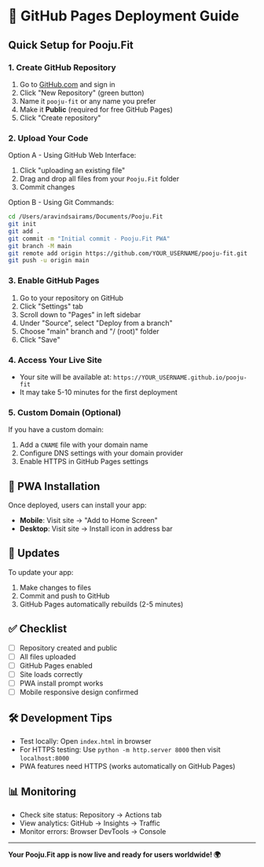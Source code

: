 # 🚀 GitHub Pages Deployment Guide

## Quick Setup for Pooju.Fit

### 1. Create GitHub Repository
1. Go to [GitHub.com](https://github.com) and sign in
2. Click "New Repository" (green button)
3. Name it `pooju-fit` or any name you prefer
4. Make it **Public** (required for free GitHub Pages)
5. Click "Create repository"

### 2. Upload Your Code
Option A - Using GitHub Web Interface:
1. Click "uploading an existing file"
2. Drag and drop all files from your `Pooju.Fit` folder
3. Commit changes

Option B - Using Git Commands:
```bash
cd /Users/aravindsairams/Documents/Pooju.Fit
git init
git add .
git commit -m "Initial commit - Pooju.Fit PWA"
git branch -M main
git remote add origin https://github.com/YOUR_USERNAME/pooju-fit.git
git push -u origin main
```

### 3. Enable GitHub Pages
1. Go to your repository on GitHub
2. Click "Settings" tab
3. Scroll down to "Pages" in left sidebar
4. Under "Source", select "Deploy from a branch"
5. Choose "main" branch and "/ (root)" folder
6. Click "Save"

### 4. Access Your Live Site
- Your site will be available at: `https://YOUR_USERNAME.github.io/pooju-fit`
- It may take 5-10 minutes for the first deployment

### 5. Custom Domain (Optional)
If you have a custom domain:
1. Add a `CNAME` file with your domain name
2. Configure DNS settings with your domain provider
3. Enable HTTPS in GitHub Pages settings

## 📱 PWA Installation
Once deployed, users can install your app:
- **Mobile**: Visit site → "Add to Home Screen"
- **Desktop**: Visit site → Install icon in address bar

## 🔄 Updates
To update your app:
1. Make changes to files
2. Commit and push to GitHub
3. GitHub Pages automatically rebuilds (2-5 minutes)

## ✅ Checklist
- [ ] Repository created and public
- [ ] All files uploaded
- [ ] GitHub Pages enabled
- [ ] Site loads correctly
- [ ] PWA install prompt works
- [ ] Mobile responsive design confirmed

## 🛠️ Development Tips
- Test locally: Open `index.html` in browser
- For HTTPS testing: Use `python -m http.server 8000` then visit `localhost:8000`
- PWA features need HTTPS (works automatically on GitHub Pages)

## 📊 Monitoring
- Check site status: Repository → Actions tab
- View analytics: GitHub → Insights → Traffic
- Monitor errors: Browser DevTools → Console

---
**Your Pooju.Fit app is now live and ready for users worldwide! 🌍**